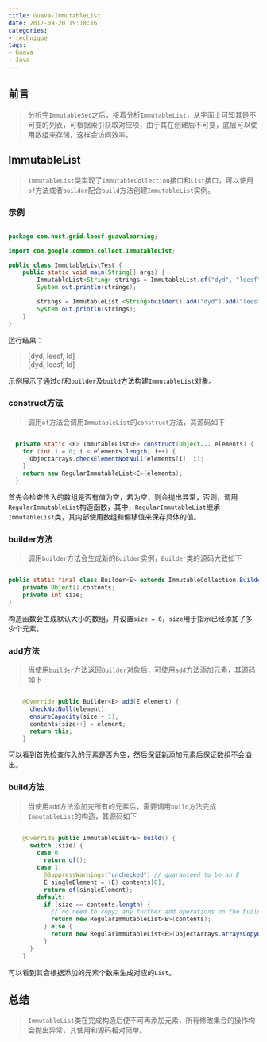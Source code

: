 ```yaml
---
title: Guava-ImmutableList
date: 2017-09-20 19:18:16
categories:
- technique
tags:
- Guava
- Java
---
```


## 前言
> 分析完`ImmutableSet`之后，接着分析`ImmutableList`，从字面上可知其是不可变的列表，可根据索引获取对应项，由于其在创建后不可变，底层可以使用数组来存储，这样会访问效率。

## ImmutableList
> `ImmutableList`类实现了`ImmutableCollection`接口和`List`接口，可以使用`of`方法或者`builder`配合`build`方法创建`ImmutableList`实例。

### 示例

```java

package com.hust.grid.leesf.guavalearning;

import com.google.common.collect.ImmutableList;

public class ImmutableListTest {
    public static void main(String[] args) {
        ImmutableList<String> strings = ImmutableList.of("dyd", "leesf", "ld");
        System.out.println(strings);

        strings = ImmutableList.<String>builder().add("dyd").add("leesf").add("ld").build();
        System.out.println(strings);
    }
}


```

运行结果：
> [dyd, leesf, ld]  
[dyd, leesf, ld]

示例展示了通过`of`和`builder`及`build`方法构建`ImmutableList`对象。

### construct方法

> 调用`of`方法会调用`ImmutableList`的`construct`方法，其源码如下

```java

  private static <E> ImmutableList<E> construct(Object... elements) {
    for (int i = 0; i < elements.length; i++) {
      ObjectArrays.checkElementNotNull(elements[i], i);
    }
    return new RegularImmutableList<E>(elements);
  }

```

首先会检查传入的数组是否有值为空，若为空，则会抛出异常，否则，调用`RegularImmutableList`构造函数，其中，`RegularImmutableList`继承`ImmutableList`类，其内部使用数组和偏移值来保存具体的值。

### builder方法

> 调用`builder`方法会生成新的`Builder`实例，`Builder`类的源码大致如下

```java

public static final class Builder<E> extends ImmutableCollection.Builder<E> {
	private Object[] contents;
	private int size;
}


```

构造函数会生成默认大小的数组，并设置`size = 0`，`size`用于指示已经添加了多少个元素。

### add方法

> 当使用`builder`方法返回`Builder`对象后，可使用`add`方法添加元素，其源码如下

```java

    @Override public Builder<E> add(E element) {
      checkNotNull(element);
      ensureCapacity(size + 1);
      contents[size++] = element;
      return this;
    }

```

可以看到首先检查传入的元素是否为空，然后保证新添加元素后保证数组不会溢出。

### build方法

> 当使用`add`方法添加完所有的元素后，需要调用`build`方法完成`ImmutableList`的构造，其源码如下

```java

    @Override public ImmutableList<E> build() {
      switch (size) {
        case 0:
          return of();
        case 1:
          @SuppressWarnings("unchecked") // guaranteed to be an E
          E singleElement = (E) contents[0];
          return of(singleElement);
        default:
          if (size == contents.length) {
            // no need to copy; any further add operations on the builder will copy the buffer
            return new RegularImmutableList<E>(contents);
          } else {
            return new RegularImmutableList<E>(ObjectArrays.arraysCopyOf(contents, size));
          }
      }
    }

```

可以看到其会根据添加的元素个数来生成对应的`List`。

## 总结

> `ImmutableList`类在完成构造后便不可再添加元素，所有修改集合的操作均会抛出异常，其使用和源码相对简单。